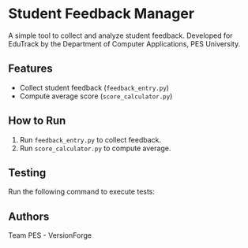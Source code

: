 # Student Feedback Manager

A simple tool to collect and analyze student feedback. Developed for EduTrack by the Department of Computer Applications, PES University.

## Features

- Collect student feedback (`feedback_entry.py`)
- Compute average score (`score_calculator.py`)

## How to Run

1. Run `feedback_entry.py` to collect feedback.
2. Run `score_calculator.py` to compute average.

## Testing

Run the following command to execute tests:

## Authors

Team PES - VersionForge
